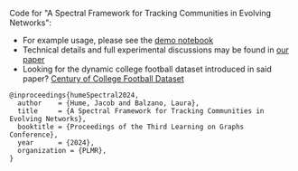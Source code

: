 Code for "A Spectral Framework for Tracking Communities in Evolving Networks":
- For example usage, please see the [demo notebook](https://github.com/JacobH140/spectral-dcd/blob/main/spectraldcd/experiments/demo.ipynb)
- Technical details and full experimental discussions may be found in [our paper](https://openreview.net/forum?id=es9LIeVa9s)
- Looking for the dynamic college football dataset introduced in said paper? [Century of College Football Dataset](https://github.com/JacobH140/century-of-college-football/blob/main/README.md)

```
@inproceedings{humeSpectral2024,
  author    = {Hume, Jacob and Balzano, Laura},
  title     = {A Spectral Framework for Tracking Communities in Evolving Networks},
  booktitle = {Proceedings of the Third Learning on Graphs Conference},
  year      = {2024},
  organization = {PLMR},
}
```
